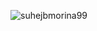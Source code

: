 <p><img align="center" src="https://github-readme-streak-stats.herokuapp.com/?user=suhejbmorina99&" alt="suhejbmorina99" /></p>
